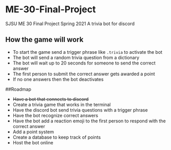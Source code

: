 # ME-30-Final-Project
 SJSU ME 30 Final Project Spring 2021
 A trivia bot for discord
 
 ## How the game will work
 - To start the game send a trigger phrase like `.trivia` to activate the bot
 - The bot will send a random trivia question from a dictionary
 - The bot will wait up to 20 seconds for someone to send the correct answer
 - The first person to submit the correct answer gets awarded a point
 - If no one answers then the bot deactivates



##Roadmap
- ~~Have a bot that connects to discord~~
- Create a trivia game that works in the terminal
- Have the discord bot send trivia questions with a trigger phrase
- Have the bot recognize correct answers
- Have the bot add a reaction emoji to the first person to respond with the correct answer
- Add a point system
- Create a database to keep track of points
- Host the bot online
